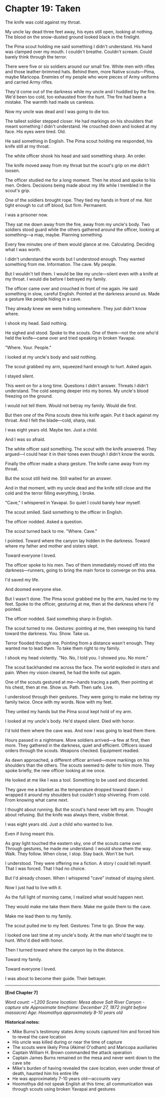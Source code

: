 # Chapter 19: Taken

The knife was cold against my throat.

My uncle lay dead three feet away, his eyes still open, looking at nothing. The blood on the snow-dusted ground looked black in the firelight.

The Pima scout holding me said something I didn't understand. His hand was clamped over my mouth. I couldn't breathe. Couldn't scream. Could barely think through the terror.

There were five or six soldiers around our small fire. White men with rifles and those leather-brimmed hats. Behind them, more Native scouts—Pima, maybe Maricopa. Enemies of my people who wore pieces of Army uniforms and carried Army rifles.

They'd come out of the darkness while my uncle and I huddled by the fire. We'd been too cold, too exhausted from the hunt. The fire had been a mistake. The warmth had made us careless.

Now my uncle was dead and I was going to die too.

The tallest soldier stepped closer. He had markings on his shoulders that meant something I didn't understand. He crouched down and looked at my face. His eyes were tired. Old.

He said something in English. The Pima scout holding me responded, his knife still at my throat.

The white officer shook his head and said something sharp. An order.

The knife moved away from my throat but the scout's grip on me didn't loosen.

The officer studied me for a long moment. Then he stood and spoke to his men. Orders. Decisions being made about my life while I trembled in the scout's grip.

One of the soldiers brought rope. They tied my hands in front of me. Not tight enough to cut off blood, but firm. Permanent.

I was a prisoner now.

They sat me down away from the fire, away from my uncle's body. Two soldiers stood guard while the others gathered around the officer, looking at something—a map, maybe. Planning something.

Every few minutes one of them would glance at me. Calculating. Deciding what I was worth.

I didn't understand the words but I understood enough. They wanted something from me. Information. The cave. My people.

But I wouldn't tell them. I would be like my uncle—silent even with a knife at my throat. I would die before I betrayed my family.

The officer came over and crouched in front of me again. He said something in slow, careful English. Pointed at the darkness around us. Made a gesture like people hiding in a cave.

They already knew we were hiding somewhere. They just didn't know where.

I shook my head. Said nothing.

He sighed and stood. Spoke to the scouts. One of them—not the one who'd held the knife—came over and tried speaking in broken Yavapai.

"Where. Your. People."

I looked at my uncle's body and said nothing.

The scout grabbed my arm, squeezed hard enough to hurt. Asked again.

I stayed silent.

This went on for a long time. Questions I didn't answer. Threats I didn't understand. The cold seeping deeper into my bones. My uncle's blood freezing on the ground.

I would not tell them. Would not betray my family. Would die first.

But then one of the Pima scouts drew his knife again. Put it back against my throat. And I felt the blade—cold, sharp, real.

I was eight years old. Maybe ten. Just a child.

And I was so afraid.

The white officer said something. The scout with the knife answered. They argued—I could hear it in their tones even though I didn't know the words.

Finally the officer made a sharp gesture. The knife came away from my throat.

But the scout still held me. Still waited for an answer.

And in that moment, with my uncle dead and the knife still close and the cold and the terror filling everything, I broke.

"Cave," I whispered in Yavapai. So quiet I could barely hear myself.

The scout smiled. Said something to the officer in English.

The officer nodded. Asked a question.

The scout turned back to me. "Where. Cave."

I pointed. Toward where the canyon lay hidden in the darkness. Toward where my father and mother and sisters slept.

Toward everyone I loved.

The officer spoke to his men. Two of them immediately moved off into the darkness—runners, going to bring the main force to converge on this area.

I'd saved my life.

And doomed everyone else.

But I wasn't done. The Pima scout grabbed me by the arm, hauled me to my feet. Spoke to the officer, gesturing at me, then at the darkness where I'd pointed.

The officer nodded. Said something sharp in English.

The scout turned to me. Gestures: pointing at me, then sweeping his hand toward the darkness. You. Show. Take us.

Terror flooded through me. Pointing from a distance wasn't enough. They wanted me to lead them. To take them right to my family.

I shook my head violently. "No. No, I told you. I showed you. No more."

The scout backhanded me across the face. The world exploded in stars and pain. When my vision cleared, he had the knife out again.

One of the scouts gestured at me—hands tracing a path, then pointing at his chest, then at me. Show us. Path. Then safe. Live.

I understood through their gestures. They were going to make me betray my family twice. Once with my words. Now with my feet.

They untied my hands but the Pima scout kept hold of my arm.

I looked at my uncle's body. He'd stayed silent. Died with honor.

I'd told them where the cave was. And now I was going to lead them there.

Hours passed in a nightmare. More soldiers arrived—a few at first, then more. They gathered in the darkness, quiet and efficient. Officers issued orders through the scouts. Weapons checked. Equipment readied.

As dawn approached, a different officer arrived—more markings on his shoulders than the others. The scouts seemed to defer to him more. They spoke briefly, the new officer looking at me once.

He looked at me like I was a tool. Something to be used and discarded.

They gave me a blanket as the temperature dropped toward dawn. I wrapped it around my shoulders but couldn't stop shivering. From cold. From knowing what came next.

I thought about running. But the scout's hand never left my arm. Thought about refusing. But the knife was always there, visible threat.

I was eight years old. Just a child who wanted to live.

Even if living meant this.

As gray light touched the eastern sky, one of the scouts came over. Through gestures, he made me understand: I would show them the way. Walk. They follow. When close, I stop. Stay back. Won't be hurt.

I understood. They were offering me a fiction. A story I could tell myself. That I was forced. That I had no choice.

But I'd already chosen. When I whispered "cave" instead of staying silent.

Now I just had to live with it.

As the full light of morning came, I realized what would happen next.

They would make me take them there. Make me guide them to the cave.

Make me lead them to my family.

The scout pulled me to my feet. Gestures: Time to go. Show the way.

I looked one last time at my uncle's body. At the man who'd taught me to hunt. Who'd died with honor.

Then I turned toward where the canyon lay in the distance.

Toward my family.

Toward everyone I loved.

I was about to become their guide. Their betrayer.


***

**[End Chapter 7]**

*Word count: ~1,200*
*Scene location: Mesa above Salt River Canyon - capture site*
*Approximate timeframe: December 27, 1872 (night before massacre)*
*Age: Hoomothya approximately 8-10 years old*

**Historical notes:**
- Mike Burns's testimony states Army scouts captured him and forced him to reveal the cave location
- His uncle was killed during or near the time of capture
- The scouts were likely Pima (Akimel O'odham) and Maricopa auxiliaries
- Captain William H. Brown commanded the attack operation
- Captain James Burns remained on the mesa and never went down to the cave site
- Mike's burden of having revealed the cave location, even under threat of death, haunted him his entire life
- He was approximately 7-10 years old—accounts vary
- Hoomothya did not speak English at this time; all communication was through scouts using broken Yavapai and gestures
